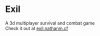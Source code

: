 # Exil
A 3d multiplayer survival and combat game  
Check it out at [exil.nathanm.cf](http://exil.nathanm.cf)